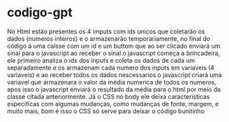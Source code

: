 # codigo-gpt
No Html estão presentes os 4 imputs com ids unicos que coletarão os dados (numeros inteiros) e o armazenarão temporariamente, no final do código á uma calsse com um id e um buttom que ao ser clicado enviará um sinal para o javascript
ao receber o sinal o javascript começa a brincadeira, ele primeiro analiza o ids dos inputs e coleta os dados de cada um separadamente e os armazenam cada numero dos inputs em variaveis (4 variaveis) e ao receber
todos os dados nescessarios o javascript criará uma variavel que armazenara o valor da média numerica de todos os numeros, apos isso o javascript enviará o resultado da média para o html por meio da classe citada anteriormente.
 Já o CSS no body ele deixa caracteristicas especificas com algumas mudanças, como mudanças de fonte, margem, e muito mais, bom é isso o CSS só serve para deixar o código bunitinho
